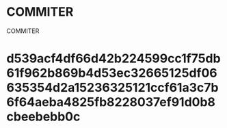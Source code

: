 # COMMITER
COMMITER






# d539acf4df66d42b224599cc1f75db61f962b869b4d53ec32665125df06635354d2a15236325121ccf61a3c7b6f64aeba4825fb8228037ef91d0b8cbeebebb0c
